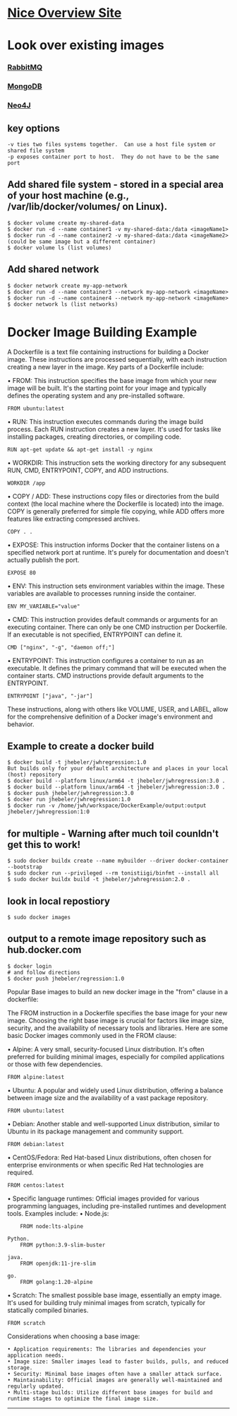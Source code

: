 # [Nice Overview Site](https://dockerlabs.collabnix.com/docker/cheatsheet/)

# Look over existing images
### [RabbitMQ](https://hub.docker.com/_/rabbitmq)
### [MongoDB](https://hub.docker.com/r/mongodb/mongodb-community-server)
### [Neo4J](https://hub.docker.com/_/neo4j)

## key options
    -v ties two files systems together.  Can use a host file system or shared file system
    -p exposes container port to host.  They do not have to be the same port

## Add shared file system - stored in a special area of your host machine (e.g., /var/lib/docker/volumes/ on Linux).
    $ docker volume create my-shared-data
    $ docker run -d --name container1 -v my-shared-data:/data <imageName1>
    $ docker run -d --name container2 -v my-shared-data:/data <imageName2> (could be same image but a different container)
    $ docker volume ls (list volumes)

## Add shared network
    $ docker network create my-app-network
    $ docker run -d --name container3 --network my-app-network <imageName>
    $ docker run -d --name container4 --network my-app-network <imageName>
    $ docker network ls (list networks)

# Docker Image Building Example
A Dockerfile is a text file containing instructions for building a Docker image. These instructions are processed sequentially, with each instruction creating a new layer in the image. Key parts of a Dockerfile include: 

• FROM: This instruction specifies the base image from which your new image will be built. It's the starting point for your image and typically defines the operating system and any pre-installed software. 

    FROM ubuntu:latest

• RUN: This instruction executes commands during the image build process. Each RUN instruction creates a new layer. It's used for tasks like installing packages, creating directories, or compiling code. 

    RUN apt-get update && apt-get install -y nginx

• WORKDIR: This instruction sets the working directory for any subsequent RUN, CMD, ENTRYPOINT, COPY, and ADD instructions. 

    WORKDIR /app

• COPY / ADD: These instructions copy files or directories from the build context (the local machine where the Dockerfile is located) into the image. COPY is generally preferred for simple file copying, while ADD offers more features like extracting compressed archives. 

    COPY . .

• EXPOSE: This instruction informs Docker that the container listens on a specified network port at runtime. It's purely for documentation and doesn't actually publish the port. 

    EXPOSE 80

• ENV: This instruction sets environment variables within the image. These variables are available to processes running inside the container. 

    ENV MY_VARIABLE="value"

• CMD: This instruction provides default commands or arguments for an executing container. There can only be one CMD instruction per Dockerfile. If an executable is not specified, ENTRYPOINT can define it. 

    CMD ["nginx", "-g", "daemon off;"]

• ENTRYPOINT: This instruction configures a container to run as an executable. It defines the primary command that will be executed when the container starts. CMD instructions provide default arguments to the ENTRYPOINT. 

    ENTRYPOINT ["java", "-jar"]

These instructions, along with others like VOLUME, USER, and LABEL, allow for the comprehensive definition of a Docker image's environment and behavior. 


## Example to create a docker build 

    $ docker build -t jhebeler/jwhregression:1.0 
    But builds only for your default architecture and places in your local (host) repository 
    $ docker build --platform linux/arm64 -t jhebeler/jwhregression:3.0 . 
    $ docker build --platform linux/arm64 -t jhebeler/jwhregression:3.0 . 
    $ docker push jhebeler/jwhregression:3.0 
    $ docker run jhebeler/jwhregression:1.0 
    $ docker run -v /home/jwh/workspace/DockerExample/output:output jhebeler/jwhregression:1:0

## for multiple -  Warning after much toil counldn't get this to work!
    $ sudo docker buildx create --name mybuilder --driver docker-container --bootstrap
    $ sudo docker run --privileged --rm tonistiigi/binfmt --install all
    $ sudo docker buildx build -t jhebeler/jwhregression:2.0 .

## look in local repostiory
    $ sudo docker images

## output to a remote image repository such as hub.docker.com 
    $ docker login 
    # and follow directions 
    $ docker push jhebeler/regression:1.0


Popular Base images to build an new docker image in the "from" clause in a dockerfile:

The FROM instruction in a Dockerfile specifies the base image for your new image. Choosing the right base image is crucial for factors like image size, security, and the availability of necessary tools and libraries. 
Here are some basic Docker images commonly used in the FROM clause: 

• Alpine: A very small, security-focused Linux distribution. It's often preferred for building minimal images, especially for compiled applications or those with few dependencies. 

    FROM alpine:latest

• Ubuntu: A popular and widely used Linux distribution, offering a balance between image size and the availability of a vast package repository. 

    FROM ubuntu:latest

• Debian: Another stable and well-supported Linux distribution, similar to Ubuntu in its package management and community support. 

    FROM debian:latest

• CentOS/Fedora: Red Hat-based Linux distributions, often chosen for enterprise environments or when specific Red Hat technologies are required. 

    FROM centos:latest

• Specific language runtimes: Official images provided for various programming languages, including pre-installed runtimes and development tools. Examples include: 
	• Node.js: 

        FROM node:lts-alpine

    Python. 
        FROM python:3.9-slim-buster

    java. 
        FROM openjdk:11-jre-slim

    go. 
        FROM golang:1.20-alpine

• Scratch: The smallest possible base image, essentially an empty image. It's used for building truly minimal images from scratch, typically for statically compiled binaries. 

    FROM scratch

Considerations when choosing a base image: 

    • Application requirements: The libraries and dependencies your application needs. 
    • Image size: Smaller images lead to faster builds, pulls, and reduced storage. 
    • Security: Minimal base images often have a smaller attack surface. 
    • Maintainability: Official images are generally well-maintained and regularly updated. 
    • Multi-stage builds: Utilize different base images for build and runtime stages to optimize the final image size. 


---
